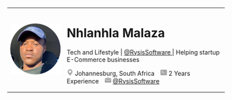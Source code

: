 <table>
   <tr>
      <td>
         <img src="./pro.png" alt="Profile Image" />   
      </td>
      <td>
         <h1>Nhlanhla Malaza</h1>
      <p>Tech and Lifestyle
         | <a
            href="https://instagram.com/rysissoftware"
            target="_blank"
            rel="noreferrer"
            aria-label="Current employer"
            >
               @RysisSoftware
         </a>
         | Helping startup E-Commerce businesses
      </p>
      <p>
         <span style="margin-right: 10px">
            <img style="width: 15px;" src="./icon/geo-alt-fill.svg" alt="Icon"/>
            Johannesburg, South Africa
         </span>
         <span style="margin-right: 10px">
            <img style="width: 15px;" src="./icon/terminal-fill.svg" alt="Icon"/>
            2 Years Experience
         </span>
         <span style="margin-right: 10px">
            <img style="width: 15px;" src="./icon/briefcase-fill.svg" alt="Icon"/>
            <a
               href="https://instagram.com/rysissoftware"
               target="_blank"
               rel="noreferrer"
               aria-label="Current employer"
            >
               @RysisSoftware
            </a>
         </span>
      </p>
      </td>
   </tr>
</table>

